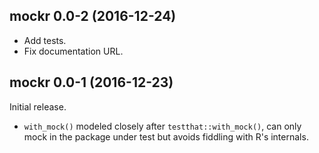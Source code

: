 ## mockr 0.0-2 (2016-12-24)

- Add tests.
- Fix documentation URL.


## mockr 0.0-1 (2016-12-23)

Initial release.

- `with_mock()` modeled closely after `testthat::with_mock()`, can only mock in the package under test but avoids fiddling with R's internals.
